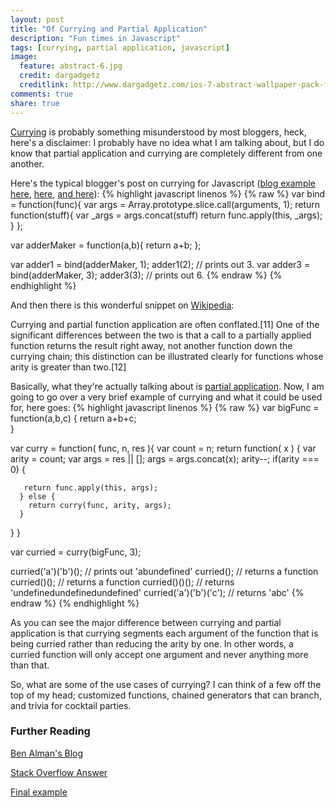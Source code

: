 ```yaml
---
layout: post
title: "Of Currying and Partial Application"
description: "Fun times in Javascript"
tags: [currying, partial application, javascript]
image:
  feature: abstract-6.jpg
  credit: dargadgetz
  creditlink: http://www.dargadgetz.com/ios-7-abstract-wallpaper-pack-for-iphone-5-and-ipod-touch-retina/
comments: true
share: true
---
```


[Currying](http://en.wikipedia.org/wiki/Currying) is probably something misunderstood by most bloggers, heck, here's a disclaimer: I probably have no idea what I am talking about, but I do know that partial application and currying are completely different from one another.

Here's the typical blogger's post on currying for Javascript ([blog example here](http://www.dustindiaz.com/javascript-curry/), [here](http://ejohn.org/blog/partial-functions-in-javascript/), [and here](https://medium.com/the-javascript-collection/ce6da2d324fe)): 
{% highlight javascript linenos %}
{% raw %}
var bind = function(func){
 var args = Array.prototype.slice.call(arguments, 1);
 return function(stuff){
     var _args = args.concat(stuff)
     return func.apply(this, _args);
 }
};

var adderMaker = function(a,b){
    return a+b;
};

var adder1 = bind(adderMaker, 1);
adder1(2); // prints out 3. 
var adder3 = bind(adderMaker, 3);
adder3(3); // prints out 6.
{% endraw %}
{% endhighlight %}

And then there is this wonderful snippet on [Wikipedia](http://en.wikipedia.org/wiki/Currying#Contrast_with_partial_function_application):

Currying and partial function application are often conflated.[11] One of the significant differences between the two is that a call to a partially applied function returns the result right away, not another function down the currying chain; this distinction can be illustrated clearly for functions whose arity is greater than two.[12]

Basically, what they're actually talking about is [partial application]().  Now, I am going to go over a very brief example of currying and what it could be used for, here goes: 
{% highlight javascript linenos %}
{% raw %}
var bigFunc = function(a,b,c) {
 return a+b+c;    
}

var curry = function( func, n, res ){
  var count = n; 
   return function( x ) { 
      var arity = count; 
      var args = res || [];
      args = args.concat(x);
      arity--;
      if(arity === 0) {
       
       return func.apply(this, args);
      } else {
        return curry(func, arity, args);
      }
   }
}


var curried = curry(bigFunc, 3);

curried('a')('b')(); // prints out 'abundefined'
curried(); // returns a function
curried()(); // returns a function
curried()()(); // returns 'undefinedundefinedundefined'
curried('a')('b')('c'); // returns 'abc'
{% endraw %}
{% endhighlight %}

As you can see the major difference between currying and partial application is that currying segments each argument of the function that is being curried rather than reducing the arity by one. In other words, a curried function will only accept one argument and never anything more than that.

So, what are some of the use cases of currying? I can think of a few off the top of my head; customized functions, chained generators that can branch, and trivia for cocktail parties.  

### Further Reading 
[Ben Alman's Blog](http://benalman.com/news/2012/09/partial-application-in-javascript/#currying)


[Stack Overflow Answer](http://stackoverflow.com/questions/218025/what-is-the-difference-between-currying-and-partial-application)


[Final example](http://www.uncarved.com/blog/not_currying.mrk)
